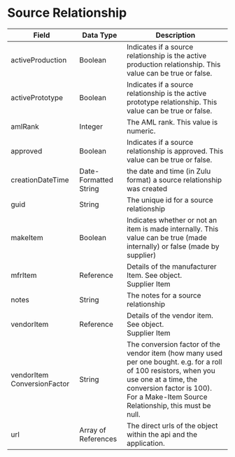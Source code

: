 # Source Relationship

| Field<br> | Data Type<br> | Description<br> |
|  --- |  --- |  --- | 
| activeProduction<br> | Boolean<br> | Indicates if a source relationship is the active production relationship. This value can be true or false.<br> |
| activePrototype<br> | Boolean<br> | Indicates if a source relationship is the active prototype relationship. This value can be true or false.<br> |
| amlRank<br> | Integer<br> | The AML rank. This value is numeric.<br> |
| approved<br> | Boolean<br> | Indicates if a source relationship is approved. This value can be true or false.<br> |
| creationDateTime<br> | Date\-Formatted String<br> | the date and time \(in Zulu format\) a source relationship was created<br> |
| guid<br> | String<br> | The unique id for a source relationship<br> |
| makeItem<br> | Boolean<br> | Indicates whether or not an item is made internally. This value can be true \(made internally\) or false \(made by supplier\)<br> |
| mfrItem<br> | Reference<br> | Details of the manufacturer Item. See object.<br>Supplier Item<br> |
| notes<br> | String<br> | The notes for a source relationship<br> |
| vendorItem<br> | Reference<br> | Details of the vendor item. See object.<br>Supplier Item<br> |
| vendorItem ConversionFactor<br> | String<br> | The conversion factor of the vendor item \(how many used per one bought. e.g. for a roll of 100 resistors, when you use one at a time, the conversion factor is 100\). For a Make\-Item Source Relationship, this must be null.<br> |
| url<br> | Array of References<br> | The direct urls of the object within the api and the application.<br> |

